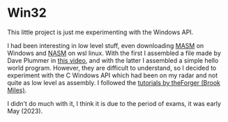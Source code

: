 # Win32

This little project is just me experimenting with the Windows API.

I had been interesting in low level stuff, even downloading [MASM](http://www.masm32.com/) on Windows and [NASM](https://www.nasm.us/) on wsl linux. With the first I assembled a file made by Dave Plummer in [this video](https://www.youtube.com/watch?v=b0zxIfJJLAY), and with the latter I assembled a simple hello world program. However, they are difficult to understand, so I decided to experiment with the C Windows API which had been on my radar and not quite as low level as assembly. I followed the [tutorials by theForger (Brook Miles)](http://www.winprog.org/tutorial/).

I didn't do much with it, I think it is due to the period of exams, it was early May (2023).